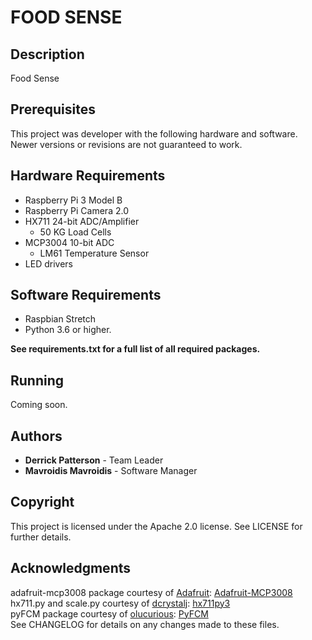 # FOOD SENSE

## Description

Food Sense 

## Prerequisites

This project was developer with the following hardware and software. Newer versions or revisions are not guaranteed to work.

## Hardware Requirements

* Raspberry Pi 3 Model B
* Raspberry Pi Camera 2.0
* HX711 24-bit ADC/Amplifier
	* 50 KG Load Cells
* MCP3004 10-bit ADC
	* LM61 Temperature Sensor
* LED drivers

## Software Requirements

* Raspbian Stretch
* Python 3.6 or higher.

**See requirements.txt for a full list of all required packages.**

## Running

Coming soon.

## Authors

* **Derrick Patterson** - Team Leader
* **Mavroidis Mavroidis** - Software Manager

## Copyright

This project is licensed under the Apache 2.0 license.
See LICENSE for further details.

## Acknowledgments 

adafruit-mcp3008 package courtesy of [Adafruit](https://github.com/adafruit): [Adafruit-MCP3008](https://github.com/adafruit/adafruit_python_mcp3008)<br/>
hx711.py and scale.py courtesy of [dcrystalj](https://github.com/dcrystalj): [hx711py3](https://github.com/dcrystalj/hx711py3)<br/>
pyFCM package courtesy of [olucurious](https://github.com/olucurious): [PyFCM](https://github.com/olucurious/pyfcm)<br/>
See CHANGELOG for details on any changes made to these files.

